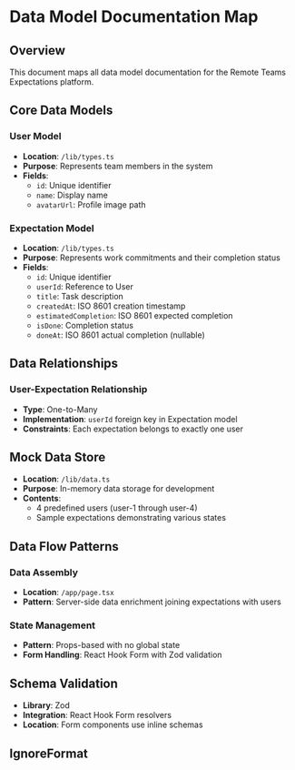 # Data Model Documentation Map

## Overview
This document maps all data model documentation for the Remote Teams Expectations platform.

## Core Data Models

### User Model
- **Location**: `/lib/types.ts`
- **Purpose**: Represents team members in the system
- **Fields**:
  - `id`: Unique identifier
  - `name`: Display name
  - `avatarUrl`: Profile image path

### Expectation Model
- **Location**: `/lib/types.ts`
- **Purpose**: Represents work commitments and their completion status
- **Fields**:
  - `id`: Unique identifier
  - `userId`: Reference to User
  - `title`: Task description
  - `createdAt`: ISO 8601 creation timestamp
  - `estimatedCompletion`: ISO 8601 expected completion
  - `isDone`: Completion status
  - `doneAt`: ISO 8601 actual completion (nullable)

## Data Relationships

### User-Expectation Relationship
- **Type**: One-to-Many
- **Implementation**: `userId` foreign key in Expectation model
- **Constraints**: Each expectation belongs to exactly one user

## Mock Data Store
- **Location**: `/lib/data.ts`
- **Purpose**: In-memory data storage for development
- **Contents**:
  - 4 predefined users (user-1 through user-4)
  - Sample expectations demonstrating various states

## Data Flow Patterns

### Data Assembly
- **Location**: `/app/page.tsx`
- **Pattern**: Server-side data enrichment joining expectations with users

### State Management
- **Pattern**: Props-based with no global state
- **Form Handling**: React Hook Form with Zod validation

## Schema Validation
- **Library**: Zod
- **Integration**: React Hook Form resolvers
- **Location**: Form components use inline schemas

## IgnoreFormat
<!-- DO NOT MODIFY THIS SECTION -->
